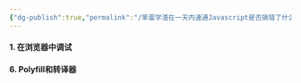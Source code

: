 ```yaml
---
{"dg-publish":true,"permalink":"/笨蛋学渣在一天内速通Javascript是否搞错了什么/03-代码质量/"}
---
```


#### 1. 在浏览器中调试


#### 6.  Polyfill和转译器
